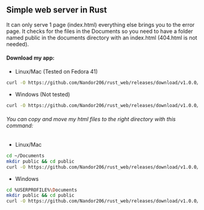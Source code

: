 ## Simple web server in Rust
It can only serve 1 page (index.html) everything else brings you to the error page.
It checks for the files in the Documents so you need to have a folder named public in the documents directory with an index.html (404.html is not needed).

#### Download my app:
- Linux/Mac (Tested on Fedora 41)
```sh
curl -O https://github.com/Nandor206/rust_web/releases/download/v1.0.0/rust_web
```
- Windows (Not tested)
```sh
curl -O https://github.com/Nandor206/rust_web/releases/download/v1.0.0/rust_web.exe
```
###### You can copy and move my html files to the right directory with this command:
- Linux/Mac
```sh
cd ~/Documents
mkdir public && cd public
curl -O https://github.com/Nandor206/rust_web/releases/download/v1.0.0/index.html
```
- Windows
```sh
cd %USERPROFILE%\Documents
mkdir public && cd public
curl -O https://github.com/Nandor206/rust_web/releases/download/v1.0.0/index.html
```